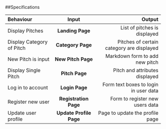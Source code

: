 ##Specifications

| Behaviour |  Input   |   Output    |  
| :--------------------- | :-------------------------: | ----------------------: |
| Display Pitches | **Landing Page** | List of pitches is displayed |
| Display Category of Pitch | **Category Page** | Pitches of certain category are displayed |
| New Pitch is input | **New Pitch Page** |Markdown form to add new pitch |
| Display Single Pitch | **Pitch Page** |Pitch and attributes displayed |
| Log in to account | **Login Page** |Form text boxes to login in user data |
| Register new user | **Registration Page** |Form to register new users data |
| Update user profile | **Update Profile Page** |Page to update the profile page |